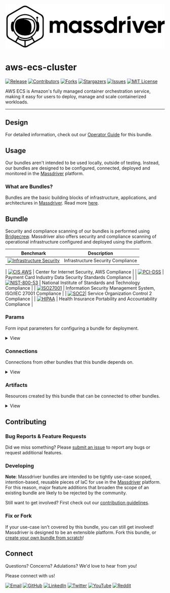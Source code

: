 [![Massdriver][logo]][website]

# aws-ecs-cluster

[![Release][release_shield]][release_url]
[![Contributors][contributors_shield]][contributors_url]
[![Forks][forks_shield]][forks_url]
[![Stargazers][stars_shield]][stars_url]
[![Issues][issues_shield]][issues_url]
[![MIT License][license_shield]][license_url]

AWS ECS is Amazon's fully managed container orchestration service, making it easy for users to deploy, manage and scale containerized workloads.

---

## Design

For detailed information, check out our [Operator Guide](operator.mdx) for this bundle.

## Usage

Our bundles aren't intended to be used locally, outside of testing. Instead, our bundles are designed to be configured, connected, deployed and monitored in the [Massdriver][website] platform.

### What are Bundles?

Bundles are the basic building blocks of infrastructure, applications, and architectures in [Massdriver][website]. Read more [here](https://docs.massdriver.cloud/concepts/bundles).

## Bundle

<!-- COMPLIANCE:START -->

Security and compliance scanning of our bundles is performed using [Bridgecrew](https://www.bridgecrew.cloud/). Massdriver also offers security and compliance scanning of operational infrastructure configured and deployed using the platform.

| Benchmark                                                                                                                                                                                                                                                       | Description                        |
| --------------------------------------------------------------------------------------------------------------------------------------------------------------------------------------------------------------------------------------------------------------- | ---------------------------------- |
| [![Infrastructure Security](https://www.bridgecrew.cloud/badges/github/massdriver-cloud/aws-ecs-cluster/general)](https://www.bridgecrew.cloud/link/badge?vcs=github&fullRepo=massdriver-cloud%2Faws-ecs-cluster&benchmark=INFRASTRUCTURE+SECURITY) | Infrastructure Security Compliance |

| [![CIS AWS](https://www.bridgecrew.cloud/badges/github/massdriver-cloud/aws-ecs-cluster/cis_aws)](https://www.bridgecrew.cloud/link/badge?vcs=github&fullRepo=massdriver-cloud%2Faws-ecs-cluster&benchmark=CIS+AWS+V1.2) | Center for Internet Security, AWS Compliance |
| [![PCI-DSS](https://www.bridgecrew.cloud/badges/github/massdriver-cloud/aws-ecs-cluster/pci)](https://www.bridgecrew.cloud/link/badge?vcs=github&fullRepo=massdriver-cloud%2Faws-ecs-cluster&benchmark=PCI-DSS+V3.2) | Payment Card Industry Data Security Standards Compliance |
| [![NIST-800-53](https://www.bridgecrew.cloud/badges/github/massdriver-cloud/aws-ecs-cluster/nist)](https://www.bridgecrew.cloud/link/badge?vcs=github&fullRepo=massdriver-cloud%2Faws-ecs-cluster&benchmark=NIST-800-53) | National Institute of Standards and Technology Compliance |
| [![ISO27001](https://www.bridgecrew.cloud/badges/github/massdriver-cloud/aws-ecs-cluster/iso)](https://www.bridgecrew.cloud/link/badge?vcs=github&fullRepo=massdriver-cloud%2Faws-ecs-cluster&benchmark=ISO27001) | Information Security Management System, ISO/IEC 27001 Compliance |
| [![SOC2](https://www.bridgecrew.cloud/badges/github/massdriver-cloud/aws-ecs-cluster/soc2)](https://www.bridgecrew.cloud/link/badge?vcs=github&fullRepo=massdriver-cloud%2Faws-ecs-cluster&benchmark=SOC2)| Service Organization Control 2 Compliance |
| [![HIPAA](https://www.bridgecrew.cloud/badges/github/massdriver-cloud/aws-ecs-cluster/hipaa)](https://www.bridgecrew.cloud/link/badge?vcs=github&fullRepo=massdriver-cloud%2Faws-ecs-cluster&benchmark=HIPAA) | Health Insurance Portability and Accountability Compliance |

<!-- COMPLIANCE:END -->

### Params

Form input parameters for configuring a bundle for deployment.

<details>
<summary>View</summary>

<!-- PARAMS:START -->
## Properties

- **`cluster`** *(object)*
  - **`ingress`** *(object)*: Configure network ingress for your ECS cluster.
    - **`enable_ingress`** *(boolean)*: Enabling ingress will create an ALB for your cluster to securely route traffic to your workloads. Default: `False`.
  - **`instances`** *(array)*: AWS EC2 instances to associate with your ECS cluster for running workloads.
    - **Items** *(object)*
      - **`instance_type`** *(string)*: Instance type to use in the node group.
        - **One of**
          - C5 High-CPU Large (2 vCPUs, 4.0 GiB)
          - C5 High-CPU Extra Large (4 vCPUs, 8.0 GiB)
          - C5 High-CPU Double Extra Large (8 vCPUs, 16.0 GiB)
          - C5 High-CPU Quadruple Extra Large (16 vCPUs, 32.0 GiB)
          - C5 High-CPU 9xlarge (36 vCPUs, 72.0 GiB)
          - C5 High-CPU 12xlarge (48 vCPUs, 96.0 GiB)
          - C5 High-CPU 18xlarge (72 vCPUs, 144.0 GiB)
          - C5 High-CPU 24xlarge (96 vCPUs, 192.0 GiB)
          - M5 General Purpose Large (2 vCPUs, 8.0 GiB)
          - M5 General Purpose Extra Large (4 vCPUs, 16.0 GiB)
          - M5 General Purpose Double Extra Large (8 vCPUs, 32.0 GiB)
          - M5 General Purpose Quadruple Extra Large (16 vCPUs, 64.0 GiB)
          - M5 General Purpose Eight Extra Large (32 vCPUs, 128.0 GiB)
          - M5 General Purpose 12xlarge (48 vCPUs, 192.0 GiB)
          - M5 General Purpose 16xlarge (64 vCPUs, 256.0 GiB)
          - M5 General Purpose 24xlarge (96 vCPUs, 384.0 GiB)
          - T3 Small (2 vCPUs for a 4h 48m burst, 2.0 GiB)
          - T3 Medium (2 vCPUs for a 4h 48m burst, 4.0 GiB)
          - T3 Large (2 vCPUs for a 7h 12m burst, 8.0 GiB)
          - T3 Extra Large (4 vCPUs for a 9h 36m burst, 16.0 GiB)
          - T3 Double Extra Large (8 vCPUs for a 9h 36m burst, 32.0 GiB)
          - P2 General Purpose GPU Extra Large (4 vCPUs, 61.0 GiB)
          - P2 General Purpose GPU Eight Extra Large (32 vCPUs, 488.0 GiB)
          - P2 General Purpose GPU 16xlarge (64 vCPUs, 732.0 GiB)
      - **`max_size`** *(integer)*: Maximum number of instances in the node group. Minimum: `0`. Default: `10`.
      - **`min_size`** *(integer)*: Minimum number of instances in the node group. Minimum: `0`. Default: `1`.
      - **`name`** *(string)*: The name of the node group. Default: ``.
## Examples

  ```json
  {
      "__name": "Development",
      "cluster": {
          "instances": [
              {
                  "instance_type": "t3.medium",
                  "max_size": 10,
                  "min_size": 1,
                  "name": "instances"
              }
          ]
      }
  }
  ```

  ```json
  {
      "__name": "Production",
      "cluster": {
          "instances": [
              {
                  "instance_type": "t3.medium",
                  "max_size": 10,
                  "min_size": 1,
                  "name": "instances"
              }
          ]
      }
  }
  ```

<!-- PARAMS:END -->

</details>

### Connections

Connections from other bundles that this bundle depends on.

<details>
<summary>View</summary>

<!-- CONNECTIONS:START -->
## Properties

- **`aws_authentication`** *(object)*: . Cannot contain additional properties.
  - **`data`** *(object)*
    - **`arn`** *(string)*: Amazon Resource Name.

      Examples:
      ```json
      "arn:aws:rds::ACCOUNT_NUMBER:db/prod"
      ```

      ```json
      "arn:aws:ec2::ACCOUNT_NUMBER:vpc/vpc-foo"
      ```

    - **`external_id`** *(string)*: An external ID is a piece of data that can be passed to the AssumeRole API of the Security Token Service (STS). You can then use the external ID in the condition element in a role's trust policy, allowing the role to be assumed only when a certain value is present in the external ID.
  - **`specs`** *(object)*
    - **`aws`** *(object)*: .
      - **`region`** *(string)*: AWS Region to provision in.

        Examples:
        ```json
        "us-west-2"
        ```

- **`vpc`** *(object)*: . Cannot contain additional properties.
  - **`data`** *(object)*
    - **`infrastructure`** *(object)*
      - **`arn`** *(string)*: Amazon Resource Name.

        Examples:
        ```json
        "arn:aws:rds::ACCOUNT_NUMBER:db/prod"
        ```

        ```json
        "arn:aws:ec2::ACCOUNT_NUMBER:vpc/vpc-foo"
        ```

      - **`cidr`** *(string)*

        Examples:
        ```json
        "10.100.0.0/16"
        ```

        ```json
        "192.24.12.0/22"
        ```

      - **`internal_subnets`** *(array)*
        - **Items** *(object)*: AWS VCP Subnet.
          - **`arn`** *(string)*: Amazon Resource Name.

            Examples:
            ```json
            "arn:aws:rds::ACCOUNT_NUMBER:db/prod"
            ```

            ```json
            "arn:aws:ec2::ACCOUNT_NUMBER:vpc/vpc-foo"
            ```

          - **`aws_zone`** *(string)*: AWS Availability Zone.

            Examples:
          - **`cidr`** *(string)*

            Examples:
            ```json
            "10.100.0.0/16"
            ```

            ```json
            "192.24.12.0/22"
            ```


          Examples:
      - **`private_subnets`** *(array)*
        - **Items** *(object)*: AWS VCP Subnet.
          - **`arn`** *(string)*: Amazon Resource Name.

            Examples:
            ```json
            "arn:aws:rds::ACCOUNT_NUMBER:db/prod"
            ```

            ```json
            "arn:aws:ec2::ACCOUNT_NUMBER:vpc/vpc-foo"
            ```

          - **`aws_zone`** *(string)*: AWS Availability Zone.

            Examples:
          - **`cidr`** *(string)*

            Examples:
            ```json
            "10.100.0.0/16"
            ```

            ```json
            "192.24.12.0/22"
            ```


          Examples:
      - **`public_subnets`** *(array)*
        - **Items** *(object)*: AWS VCP Subnet.
          - **`arn`** *(string)*: Amazon Resource Name.

            Examples:
            ```json
            "arn:aws:rds::ACCOUNT_NUMBER:db/prod"
            ```

            ```json
            "arn:aws:ec2::ACCOUNT_NUMBER:vpc/vpc-foo"
            ```

          - **`aws_zone`** *(string)*: AWS Availability Zone.

            Examples:
          - **`cidr`** *(string)*

            Examples:
            ```json
            "10.100.0.0/16"
            ```

            ```json
            "192.24.12.0/22"
            ```


          Examples:
  - **`specs`** *(object)*
    - **`aws`** *(object)*: .
      - **`region`** *(string)*: AWS Region to provision in.

        Examples:
        ```json
        "us-west-2"
        ```

<!-- CONNECTIONS:END -->

</details>

### Artifacts

Resources created by this bundle that can be connected to other bundles.

<details>
<summary>View</summary>

<!-- ARTIFACTS:START -->
## Properties

<!-- ARTIFACTS:END -->

</details>

## Contributing

<!-- CONTRIBUTING:START -->

### Bug Reports & Feature Requests

Did we miss something? Please [submit an issue](https://github.com/massdriver-cloud/aws-ecs-cluster/issues) to report any bugs or request additional features.

### Developing

**Note**: Massdriver bundles are intended to be tightly use-case scoped, intention-based, reusable pieces of IaC for use in the [Massdriver][website] platform. For this reason, major feature additions that broaden the scope of an existing bundle are likely to be rejected by the community.

Still want to get involved? First check out our [contribution guidelines](https://docs.massdriver.cloud/bundles/contributing).

### Fix or Fork

If your use-case isn't covered by this bundle, you can still get involved! Massdriver is designed to be an extensible platform. Fork this bundle, or [create your own bundle from scratch](https://docs.massdriver.cloud/bundles/development)!

<!-- CONTRIBUTING:END -->

## Connect

<!-- CONNECT:START -->

Questions? Concerns? Adulations? We'd love to hear from you!

Please connect with us!

[![Email][email_shield]][email_url]
[![GitHub][github_shield]][github_url]
[![LinkedIn][linkedin_shield]][linkedin_url]
[![Twitter][twitter_shield]][twitter_url]
[![YouTube][youtube_shield]][youtube_url]
[![Reddit][reddit_shield]][reddit_url]

<!-- markdownlint-disable -->

[logo]: https://raw.githubusercontent.com/massdriver-cloud/docs/main/static/img/logo-with-logotype-horizontal-400x110.svg

[docs]: https://docs.massdriver.cloud/?utm_source=github&utm_medium=readme&utm_campaign=aws-ecs-cluster&utm_content=docs
[website]: https://www.massdriver.cloud/?utm_source=github&utm_medium=readme&utm_campaign=aws-ecs-cluster&utm_content=website
[github]: https://github.com/massdriver-cloud?utm_source=github&utm_medium=readme&utm_campaign=aws-ecs-cluster&utm_content=github
[slack]: https://massdriverworkspace.slack.com/?utm_source=github&utm_medium=readme&utm_campaign=aws-ecs-cluster&utm_content=slack
[linkedin]: https://www.linkedin.com/company/massdriver/?utm_source=github&utm_medium=readme&utm_campaign=aws-ecs-cluster&utm_content=linkedin

[contributors_shield]: https://img.shields.io/github/contributors/massdriver-cloud/aws-ecs-cluster.svg?style=for-the-badge
[contributors_url]: https://github.com/massdriver-cloud/aws-ecs-cluster/graphs/contributors
[forks_shield]: https://img.shields.io/github/forks/massdriver-cloud/aws-ecs-cluster.svg?style=for-the-badge
[forks_url]: https://github.com/massdriver-cloud/aws-ecs-cluster/network/members
[stars_shield]: https://img.shields.io/github/stars/massdriver-cloud/aws-ecs-cluster.svg?style=for-the-badge
[stars_url]: https://github.com/massdriver-cloud/aws-ecs-cluster/stargazers
[issues_shield]: https://img.shields.io/github/issues/massdriver-cloud/aws-ecs-cluster.svg?style=for-the-badge
[issues_url]: https://github.com/massdriver-cloud/aws-ecs-cluster/issues
[release_url]: https://github.com/massdriver-cloud/aws-ecs-cluster/releases/latest
[release_shield]: https://img.shields.io/github/release/massdriver-cloud/aws-ecs-cluster.svg?style=for-the-badge
[license_shield]: https://img.shields.io/github/license/massdriver-cloud/aws-ecs-cluster.svg?style=for-the-badge
[license_url]: https://github.com/massdriver-cloud/aws-ecs-cluster/blob/main/LICENSE

[email_url]: mailto:support@massdriver.cloud
[email_shield]: https://img.shields.io/badge/email-Massdriver-black.svg?style=for-the-badge&logo=mail.ru&color=000000
[github_url]: mailto:support@massdriver.cloud
[github_shield]: https://img.shields.io/badge/follow-Github-black.svg?style=for-the-badge&logo=github&color=181717
[linkedin_url]: https://linkedin.com/in/massdriver-cloud
[linkedin_shield]: https://img.shields.io/badge/follow-LinkedIn-black.svg?style=for-the-badge&logo=linkedin&color=0A66C2

[twitter_url]: https://twitter.com/massdriver?utm_source=github&utm_medium=readme&utm_campaign=aws-ecs-cluster&utm_content=twitter
[twitter_shield]: https://img.shields.io/badge/follow-Twitter-black.svg?style=for-the-badge&logo=twitter&color=1DA1F2
[discourse_url]: https://community.massdriver.cloud?utm_source=github&utm_medium=readme&utm_campaign=aws-ecs-cluster&utm_content=discourse
[discourse_shield]: https://img.shields.io/badge/join-Discourse-black.svg?style=for-the-badge&logo=discourse&color=000000
[youtube_url]: https://www.youtube.com/channel/UCfj8P7MJcdlem2DJpvymtaQ
[youtube_shield]: https://img.shields.io/badge/subscribe-Youtube-black.svg?style=for-the-badge&logo=youtube&color=FF0000
[reddit_url]: https://www.reddit.com/r/massdriver
[reddit_shield]: https://img.shields.io/badge/subscribe-Reddit-black.svg?style=for-the-badge&logo=reddit&color=FF4500

<!-- markdownlint-restore -->

<!-- CONNECT:END -->
